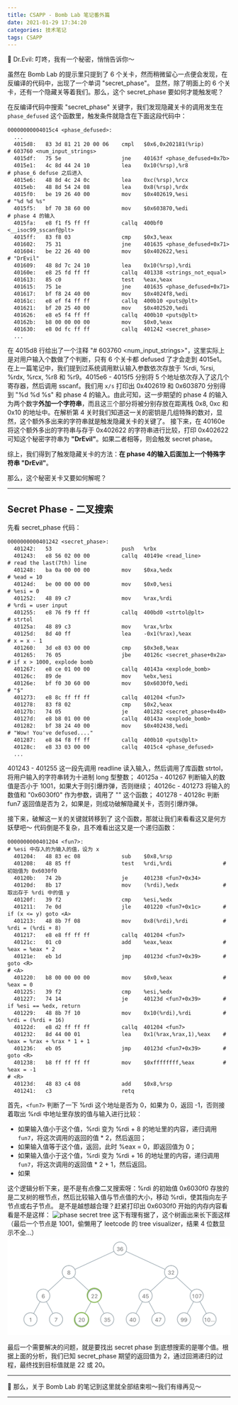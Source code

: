 ```yaml
---
title: CSAPP - Bomb Lab 笔记番外篇
date: 2021-01-29 17:34:20
categories: 技术笔记
tags: CSAPP
---
```


🎵 Dr.Evil: 叮咚，我有一个秘密，悄悄告诉你～

虽然在 Bomb Lab 的提示里只提到了 6 个关卡，然而稍微留心一点便会发现，在反编译的代码中，出现了一个单词 "secret_phase"。
显然，除了明面上的 6 个关卡，还有一个隐藏关等着我们。那么，这个 secret_phase 要如何才能触发呢？
<!--more-->

在反编译代码中搜索 "secret_phase" 关键字，我们发现隐藏关卡的调用发生在 `phase_defused` 这个函数里，触发条件就隐含在下面这段代码中：
```
00000000004015c4 <phase_defused>:
  ...
  4015d8:	83 3d 81 21 20 00 06 	cmpl   $0x6,0x202181(%rip)        # 603760 <num_input_strings>
  4015df:	75 5e                	jne    40163f <phase_defused+0x7b>
  4015e1:	4c 8d 44 24 10       	lea    0x10(%rsp),%r8             # phase_6 defuse 之后进入
  4015e6:	48 8d 4c 24 0c       	lea    0xc(%rsp),%rcx
  4015eb:	48 8d 54 24 08       	lea    0x8(%rsp),%rdx
  4015f0:	be 19 26 40 00       	mov    $0x402619,%esi             # "%d %d %s"
  4015f5:	bf 70 38 60 00       	mov    $0x603870,%edi             # phase 4 的输入
  4015fa:	e8 f1 f5 ff ff       	callq  400bf0 <__isoc99_sscanf@plt>
  4015ff:	83 f8 03             	cmp    $0x3,%eax
  401602:	75 31                	jne    401635 <phase_defused+0x71>
  401604:	be 22 26 40 00       	mov    $0x402622,%esi             # "DrEvil"
  401609:	48 8d 7c 24 10       	lea    0x10(%rsp),%rdi
  40160e:	e8 25 fd ff ff       	callq  401338 <strings_not_equal>
  401613:	85 c0                	test   %eax,%eax
  401615:	75 1e                	jne    401635 <phase_defused+0x71>
  401617:	bf f8 24 40 00       	mov    $0x4024f8,%edi
  40161c:	e8 ef f4 ff ff       	callq  400b10 <puts@plt>
  401621:	bf 20 25 40 00       	mov    $0x402520,%edi
  401626:	e8 e5 f4 ff ff       	callq  400b10 <puts@plt>
  40162b:	b8 00 00 00 00       	mov    $0x0,%eax
  401630:	e8 0d fc ff ff       	callq  401242 <secret_phase>
  ...
```
在 4015d8 行给出了一个注释 "# 603760 <num_input_strings>"，这里实际上是对用户输入个数做了个判断，只有 6 个关卡都 defused 了才会走到 4015e1。
在上一篇笔记中，我们提到过系统调用默认输入参数依次存放于 %rdi, %rsi, %rdx, %rcx, %r8 和 %r9。4015e6 - 4015f5 分别将 5 个地址依次存入了这几个寄存器，然后调用 sscanf。我们用 `x/s` 打印出 0x402619 和 0x603870 分别得到 "%d %d %s" 和 phase 4 的输入。由此可知，这一步期望的 phase 4 的输入为两个数字**外加一个字符串**，而且这三个部分将被分别存放在距离栈 0x8, 0xc 和 0x10 的地址中。在解析第 4 关时我们知道这一关的密钥是几组特殊的数对，显然，这个额外多出来的字符串就是触发隐藏关卡的关键了。
接下来，在 40160e 将这个额外多出的字符串与存于 0x402622 的字符串进行比较，打印 0x402622 可知这个秘密字符串为 **"DrEvil"**。如果二者相等，则会触发 secret phase。

综上，我们得到了触发隐藏关卡的方法：**在 phase 4的输入后面加上一个特殊字符串 "DrEvil"**。

那么，这个秘密关卡又要如何解呢？

---
## Secret Phase - 二叉搜索

先看 secret_phase 代码：
```
0000000000401242 <secret_phase>:
  401242:	53                   	push   %rbx
  401243:	e8 56 02 00 00       	callq  40149e <read_line>           # read the last(7th) line
  401248:	ba 0a 00 00 00       	mov    $0xa,%edx                    # %ead = 10
  40124d:	be 00 00 00 00       	mov    $0x0,%esi                    # %esi = 0
  401252:	48 89 c7             	mov    %rax,%rdi                    # %rdi = user input
  401255:	e8 76 f9 ff ff       	callq  400bd0 <strtol@plt>          # strtol
  40125a:	48 89 c3             	mov    %rax,%rbx
  40125d:	8d 40 ff             	lea    -0x1(%rax),%eax              # x = x - 1
  401260:	3d e8 03 00 00       	cmp    $0x3e8,%eax                  
  401265:	76 05                	jbe    40126c <secret_phase+0x2a>   # if x > 1000, explode bomb
  401267:	e8 ce 01 00 00       	callq  40143a <explode_bomb>
  40126c:	89 de                	mov    %ebx,%esi
  40126e:	bf f0 30 60 00       	mov    $0x6030f0,%edi             # "$"
  401273:	e8 8c ff ff ff       	callq  401204 <fun7>
  401278:	83 f8 02             	cmp    $0x2,%eax
  40127b:	74 05                	je     401282 <secret_phase+0x40>
  40127d:	e8 b8 01 00 00       	callq  40143a <explode_bomb>
  401282:	bf 38 24 40 00       	mov    $0x402438,%edi             # "Wow! You've defused...."
  401287:	e8 84 f8 ff ff       	callq  400b10 <puts@plt>
  40128c:	e8 33 03 00 00       	callq  4015c4 <phase_defused>
  ...
```

401243 - 401255 这一段先调用 readline 读入输入，然后调用了库函数 strtol，将用户输入的字符串转为十进制 long 型整数；
40125a - 401267 判断输入的数值是否小于 1001，如果大于则引爆炸弹，否则继续；
40126c - 401273 将输入的数值和 "0x6030f0" 作为参数，调用了 "<fun7>" 这个函数；
401278 - 40128c 判断 fun7 返回值是否为 2，如果是，则成功破解隐藏关卡，否则引爆炸弹。

接下来，破解这一关的关键就转移到了 <fun7> 这个函数，那就让我们来看看这又是何方妖孽吧～
代码倒是不复杂，且不难看出这又是一个递归函数：
```
0000000000401204 <fun7>:
# %esi 中存入的为输入的值，设为 x 
  401204:	48 83 ec 08          	sub    $0x8,%rsp
  401208:	48 85 ff             	test   %rdi,%rdi                # 初始值为 0x6030f0
  40120b:	74 2b                	je     401238 <fun7+0x34>
  40120d:	8b 17                	mov    (%rdi),%edx              # 取出存于 %rdi 中的值 y
  40120f:	39 f2                	cmp    %esi,%edx 
  401211:	7e 0d                	jle    401220 <fun7+0x1c>       # if (x <= y) goto <A>
  401213:	48 8b 7f 08          	mov    0x8(%rdi),%rdi           # %rdi = (%rdi + 8)
  401217:	e8 e8 ff ff ff       	callq  401204 <fun7>
  40121c:	01 c0                	add    %eax,%eax                # %eax = %eax * 2
  40121e:	eb 1d                	jmp    40123d <fun7+0x39>       # goto <R>
# <A>
  401220:	b8 00 00 00 00       	mov    $0x0,%eax                # %eax = 0
  401225:	39 f2                	cmp    %esi,%edx
  401227:	74 14                	je     40123d <fun7+0x39>       # if %esi == %edx, return
  401229:	48 8b 7f 10          	mov    0x10(%rdi),%rdi          # %rdi = (%rdi + 16)
  40122d:	e8 d2 ff ff ff       	callq  401204 <fun7>
  401232:	8d 44 00 01          	lea    0x1(%rax,%rax,1),%eax    # %eax = %rax + %rax * 1 + 1
  401236:	eb 05                	jmp    40123d <fun7+0x39>       # goto <R>
  401238:	b8 ff ff ff ff       	mov    $0xffffffff,%eax         # %eax = -1
# <R>
  40123d:	48 83 c4 08          	add    $0x8,%rsp
  401241:	c3                   	retq  
```
首先，`<fun7>` 判断了一下 %rdi 这个地址是否为 0，如果为 0，返回 -1，否则接着取出 %rdi 中地址里存放的值与输入进行比较：
* 如果输入值小于这个值，%rdi 变为 %rdi + 8 的地址里的内容，递归调用 `fun7`，将这次调用的返回的值 * 2，然后返回；
* 如果输入值等于这个值，返回，此时 %eax = 0，即返回值为 0；
* 如果输入值小于这个值，%rdi 变为 %rdi + 16 的地址里的内容，递归调用 `fun7`，将这次调用的返回值 * 2 + 1，然后返回。
* 如果

这个逻辑分析下来，是不是有点像二叉搜索呀：%rdi 的初始值 0x6030f0 存放的是二叉树的根节点，然后比较输入值与节点值的大小，移动 %rdi，使其指向左子节点或右子节点。
是不是越想越合理？赶紧打印出 0x6030f0 开始的内存内容看看是不是这样：
![phase secret tree][1]
这下有理有据了，这个树画出来长下面这样（最后一个节点是 1001，偷懒用了 leetcode 的 tree visualizer，结果 4 位数显示不全...）
![phase secret tree visualization][2]

最后一个需要解决的问题，就是要找出 secret phase 到底想搜索的是哪个值。根据上面的分析，我们已知 secret_phase 期望的返回值为 2，通过回溯递归的过程，最终找到目标值就是 22 或 20。

---

🎉 那么，关于 Bomb Lab 的笔记到这里就全部结束啦～我们有缘再见～

---

[1]: /uploads/images/bomb_phasefsec_tree.png
[2]: /uploads/images/bomb_phasesec_tree_viz.png